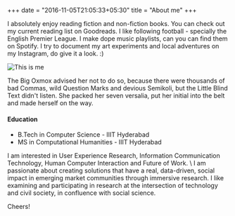 +++
date = "2016-11-05T21:05:33+05:30"
title = "About me"
+++


I absolutely enjoy reading fiction and non-fiction books. You can check out my current reading list on Goodreads. I like following football - specially the English Premier League. I make dope music playlists, can you can find them on Spotify. I try to document my art experiments and local adventures	on my Instagram, do give it a look. :)


![This is me][1]

The Big Oxmox advised her not to do so, because there were thousands of bad Commas, wild Question Marks and devious Semikoli, but the Little Blind Text didn't listen. She packed her seven versalia, put her initial into the belt and made herself on the way.

#### Education

* B.Tech in Computer Science - IIIT Hyderabad
* MS in Computational Humanities - IIIT Hyderabad

I am interested in User Experience Research, Information Communication Technology, Human Computer Interaction and Future of Work. \\
I am passionate about creating solutions that have a real, data-driven, social impact in emerging market communities through immersive research. I like examining and participating in research at the intersection of technology and civil society, in confluence with social science. 

Cheers! 

[1]: /img/about.jpg
